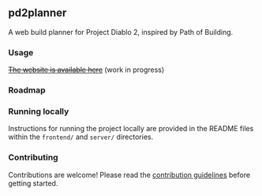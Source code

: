 ## pd2planner

A web build planner for Project Diablo 2, inspired by Path of Building.

### Usage

~~[The website is available here](https://pd2planner.com)~~ (work in progress)

### Roadmap


### Running locally

Instructions for running the project locally are provided in the README files within the `frontend/` and `server/` directories.

### Contributing

Contributions are welcome! Please read the [contribution guidelines](CONTRIBUTING.md) before getting started.
